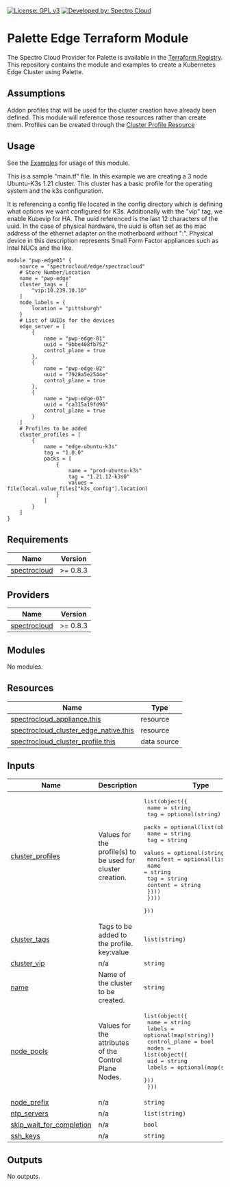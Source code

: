[![License: GPL v3](https://img.shields.io/badge/License-GPLv3-blue.svg)](https://www.gnu.org/licenses/gpl-3.0)
[![Developed by: Spectro Cloud](https://img.shields.io/badge/Developed%20by-Spectro%20Cloud-blueviolet)](https://www.spectrocloud.com)

# Palette Edge Terraform Module

The Spectro Cloud Provider for Palette is available in the [Terraform Registry](https://registry.terraform.io/providers/spectrocloud/spectrocloud/latest).  This repository contains the module and examples to create a Kubernetes Edge Cluster using Palette.  

## Assumptions

Addon profiles that will be used for the cluster creation have already been defined.  This module will reference those resources rather than create them.  Profiles can be created through the [Cluster Profile Resource](https://registry.terraform.io/providers/spectrocloud/spectrocloud/latest/docs/resources/cluster_profile)


## Usage

See the [Examples](https://github.com/spectrocloud/terraform-palette-edge/tree/main/examples) for usage of this module.

This is a sample "main.tf" file.  In this example we are creating a 3 node Ubuntu-K3s 1.21 cluster.  This cluster has a basic profile for the operating system and the k3s configuration.

It is referencing a config file located in the config directory which is defining what options we want configured for K3s.  Additionally with the "vip" tag, we enable Kubevip for HA.  The uuid referenced is the last 12 characters of the uuid.  In the case of physical hardware, the uuid is often set as the mac address of the ethernet adapter on the motherboard without ":".  Physical device in this description represents Small Form Factor appliances such as Intel NUCs and the like.

```
module "pwp-edge01" {
    source = "spectrocloud/edge/spectrocloud"
    # Store Number/Location
    name = "pwp-edge"
    cluster_tags = [
        "vip:10.239.10.10"
    ]
    node_labels = {
        location = "pittsburgh"
    }
    # List of UUIDs for the devices
    edge_server = [
        {
            name = "pwp-edge-01"
            uuid = "9bbe408fb752"
            control_plane = true
        },
        {
            name = "pwp-edge-02"
            uuid = "7928a5e2544e"
            control_plane = true 
        },
        {
            name = "pwp-edge-03"
            uuid = "ca315a19fd96"
            control_plane = true
        }
    ]
    # Profiles to be added
    cluster_profiles = [
        {
            name = "edge-ubuntu-k3s"
            tag = "1.0.0"
            packs = [
                {
                    name = "prod-ubuntu-k3s"
                    tag = "1.21.12-k3s0"
                    values = file(local.value_files["k3s_config"].location)
                }
            ]
        }
    ]
}
```

<!-- BEGINNING OF PRE-COMMIT-TERRAFORM DOCS HOOK -->
## Requirements

| Name | Version |
|------|---------|
| <a name="requirement_spectrocloud"></a> [spectrocloud](#requirement\_spectrocloud) | >= 0.8.3 |

## Providers

| Name | Version |
|------|---------|
| <a name="provider_spectrocloud"></a> [spectrocloud](#provider\_spectrocloud) | >= 0.8.3 |

## Modules

No modules.

## Resources

| Name | Type |
|------|------|
| [spectrocloud_appliance.this](https://registry.terraform.io/providers/spectrocloud/spectrocloud/latest/docs/resources/appliance) | resource |
| [spectrocloud_cluster_edge_native.this](https://registry.terraform.io/providers/spectrocloud/spectrocloud/latest/docs/resources/cluster_edge_native) | resource |
| [spectrocloud_cluster_profile.this](https://registry.terraform.io/providers/spectrocloud/spectrocloud/latest/docs/data-sources/cluster_profile) | data source |

## Inputs

| Name | Description | Type | Default | Required |
|------|-------------|------|---------|:--------:|
| <a name="input_cluster_profiles"></a> [cluster\_profiles](#input\_cluster\_profiles) | Values for the profile(s) to be used for cluster creation. | <pre>list(object({<br>    name = string<br>    tag  = optional(string)<br>    packs = optional(list(object({<br>      name   = string<br>      tag    = string<br>      values = optional(string)<br>      manifest = optional(list(object({<br>        name    = string<br>        tag     = string<br>        content = string<br>      })))<br>    })))<br>  }))</pre> | n/a | yes |
| <a name="input_cluster_tags"></a> [cluster\_tags](#input\_cluster\_tags) | Tags to be added to the profile.  key:value | `list(string)` | `[]` | no |
| <a name="input_cluster_vip"></a> [cluster\_vip](#input\_cluster\_vip) | n/a | `string` | `"10.0.0.0/16"` | no |
| <a name="input_name"></a> [name](#input\_name) | Name of the cluster to be created. | `string` | n/a | yes |
| <a name="input_node_pools"></a> [node\_pools](#input\_node\_pools) | Values for the attributes of the Control Plane Nodes. | <pre>list(object({<br>    name          = string<br>    labels        = optional(map(string))<br>    control_plane = bool<br>    nodes = list(object({<br>      uid    = string<br>      labels = optional(map(string))<br>    }))<br>  }))</pre> | n/a | yes |
| <a name="input_node_prefix"></a> [node\_prefix](#input\_node\_prefix) | n/a | `string` | `""` | no |
| <a name="input_ntp_servers"></a> [ntp\_servers](#input\_ntp\_servers) | n/a | `list(string)` | `[]` | no |
| <a name="input_skip_wait_for_completion"></a> [skip\_wait\_for\_completion](#input\_skip\_wait\_for\_completion) | n/a | `bool` | `true` | no |
| <a name="input_ssh_keys"></a> [ssh\_keys](#input\_ssh\_keys) | n/a | `string` | `""` | no |

## Outputs

No outputs.
<!-- END OF PRE-COMMIT-TERRAFORM DOCS HOOK -->